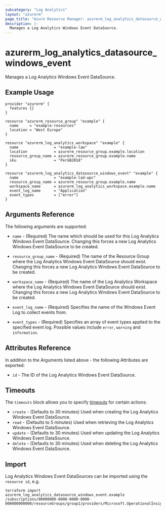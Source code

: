 ```yaml
---
subcategory: "Log Analytics"
layout: "azurerm"
page_title: "Azure Resource Manager: azurerm_log_analytics_datasource_windows_event"
description: |-
  Manages a Log Analytics Windows Event DataSource.
---
```


# azurerm_log_analytics_datasource_windows_event

Manages a Log Analytics Windows Event DataSource.

## Example Usage

```hcl
provider "azurerm" {
  features {}
}

resource "azurerm_resource_group" "example" {
  name     = "example-resources"
  location = "West Europe"
}

resource "azurerm_log_analytics_workspace" "example" {
  name                = "example-law"
  location            = azurerm_resource_group.example.location
  resource_group_name = azurerm_resource_group.example.name
  sku                 = "PerGB2018"
}

resource "azurerm_log_analytics_datasource_windows_event" "example" {
  name                = "example-lad-wpc"
  resource_group_name = azurerm_resource_group.example.name
  workspace_name      = azurerm_log_analytics_workspace.example.name
  event_log_name      = "Application"
  event_types         = ["error"]
}
```

## Arguments Reference

The following arguments are supported:

* `name` - (Required) The name which should be used for this Log Analytics Windows Event DataSource. Changing this forces a new Log Analytics Windows Event DataSource to be created.

* `resource_group_name` - (Required) The name of the Resource Group where the Log Analytics Windows Event DataSource should exist. Changing this forces a new Log Analytics Windows Event DataSource to be created.

* `workspace_name` - (Required) The name of the Log Analytics Workspace where the Log Analytics Windows Event DataSource should exist. Changing this forces a new Log Analytics Windows Event DataSource to be created.

* `event_log_name` - (Required) Specifies the name of the Windows Event Log to collect events from.

* `event_types` - (Required) Specifies an array of event types applied to the specified event log. Possible values include `error`, `warning` and `information`.

## Attributes Reference

In addition to the Arguments listed above - the following Attributes are exported: 

* `id` - The ID of the Log Analytics Windows Event DataSource.

## Timeouts

The `timeouts` block allows you to specify [timeouts](https://www.terraform.io/docs/configuration/resources.html#timeouts) for certain actions:

* `create` - (Defaults to 30 minutes) Used when creating the Log Analytics Windows Event DataSource.
* `read` - (Defaults to 5 minutes) Used when retrieving the Log Analytics Windows Event DataSource.
* `update` - (Defaults to 30 minutes) Used when updating the Log Analytics Windows Event DataSource.
* `delete` - (Defaults to 30 minutes) Used when deleting the Log Analytics Windows Event DataSource.

## Import

Log Analytics Windows Event DataSources can be imported using the `resource id`, e.g.

```shell
terraform import azurerm_log_analytics_datasource_windows_event.example /subscriptions/00000000-0000-0000-0000-000000000000/resourceGroups/group1/providers/Microsoft.OperationalInsights/workspaces/workspace1/datasources/datasource1
```
